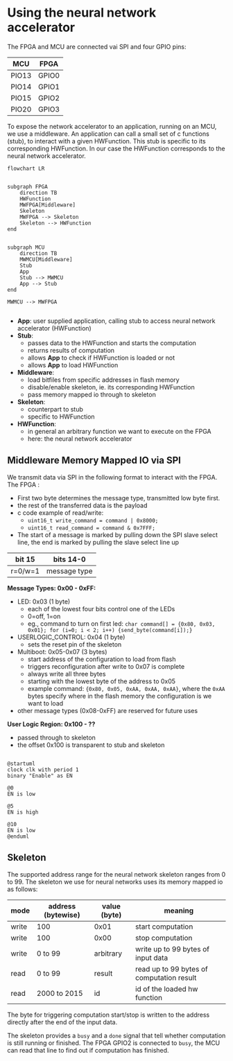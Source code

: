 # Using the neural network accelerator

The FPGA and MCU are connected vai SPI and four GPIO pins:

 | MCU | FPGA|
 |-----|-----|
 | PIO13 | GPIO0|
 |PIO14 | GPIO1 |
 | PIO15 | GPIO2 |
 |PIO20 | GPIO3 |

To expose the network accelerator to an application, running on
an MCU, we use a middleware.
An application can call a small set of c functions (stub),
to interact with a given HWFunction.
This stub is specific to its corresponding HWFunction.
In our case the HWFunction corresponds to the neural network accelerator.


```mermaid
flowchart LR


subgraph FPGA
    direction TB
    HWFunction
    MWFPGA[Middleware]
    Skeleton
    MWFPGA --> Skeleton
    Skeleton --> HWFunction
end


subgraph MCU
    direction TB
    MWMCU[Middleware]
    Stub
    App
    Stub --> MWMCU
    App --> Stub
end

MWMCU --> MWFPGA


```

 - **App**: user supplied application, calling stub to access neural network accelerator (HWFunction)
 - **Stub**:
   - passes data to the HWFunction and starts the computation
   - returns results of computation
   - allows **App** to check if HWFunction is loaded or not
   - allows **App** to load HWFunction
 - **Middleware**:
   - load bitfiles from specific addresses in flash memory
   - disable/enable skeleton, ie. its corresponding HWFunction
   - pass memory mapped io through to skeleton
 - **Skeleton**:
   - counterpart to stub
   - specific to HWFunction
 - **HWFunction**:
   - in general an arbitrary function we want to execute on the FPGA
   - here: the neural network accelerator




## Middleware Memory Mapped IO via SPI

We transmit data via SPI in the following format to interact with the FPGA. The FPGA :
 - First two byte determines the message type, transmitted low byte first.
 - the rest of the transferred data is the payload
 - c code example of read/write:
   - `uint16_t write_command = command | 0x8000;`
   - `uint16_t read_command = command & 0x7FFF;`
 - The start of a message is marked by pulling down the SPI slave select line, the end is marked by pulling the slave select line up

 | bit 15  | bits 14-0    |
 |---------|--------------|
 | r=0/w=1 | message type |


**Message Types: 0x00 - 0xFF:**
- LED: 0x03 (1 byte)
  - each of the lowest four bits control one of the LEDs
  - 0=off, 1=on
  - eg., command to turn on first led: `char command[] = {0x80, 0x03, 0x01}; for (i=0; i < 2; i++) {send_byte(command[i]);}`
- USERLOGIC_CONTROL: 0x04 (1 byte)
  - sets the reset pin of the skeleton
- Multiboot: 0x05-0x07 (3 bytes)
  - start address of the configuration to load from flash
  - triggers reconfiguration after write to 0x07 is complete
  - always write all three bytes
  - starting with the lowest byte of the address to 0x05
  - example command: `{0x80, 0x05, 0xAA, 0xAA, 0xAA}`, where the `0xAA` bytes specify where in the flash memory the configuration is we want to load
- other message types (0x08-0xFF) are reserved for future uses

**User Logic Region: 0x100 - ??**
- passed through to skeleton
- the offset 0x100 is transparent to stub and skeleton

```plantuml

@startuml
clock clk with period 1
binary "Enable" as EN

@0
EN is low

@5
EN is high

@10
EN is low
@enduml
```


## Skeleton
The supported address range for the neural network skeleton ranges from
0 to 99.
The skeleton we use for neural networks uses its memory mapped io
as follows:


|mode | address (bytewise) | value (byte) | meaning                                   |
|-----|--------------------|--------------|-------------------------------------------|
|write| 100                | 0x01         | start computation                         |
|write| 100                | 0x00         | stop computation                          |
|write| 0 to 99            | arbitrary    | write up to 99 bytes of input data        |
|read | 0 to 99            | result       | read up to 99 bytes of computation result |
|read | 2000 to 2015       | id           | id of the loaded hw function              |

The byte for triggering computation start/stop is written to the address directly after the end of the input data.

The skeleton provides a `busy` and a `done` signal that tell whether computation is still running or finished.
The FPGA GPIO2 is connected to `busy`, the MCU can read that line to find out if computation has finished.
